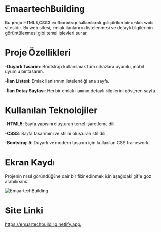 # EmaartechBuilding
Bu proje HTML5,CSS3 ve Bootstrap kullanılarak geliştirilen bir emlak web sitesidir. Bu web sitesi, emlak ilanlarının listelenmesi  ve detaylı bilgilerinin görüntülenmesi gibi temel işlevleri sunar.

# Proje Özellikleri
-**Duyarlı Tasarım**: Bootstrap kullanılarak tüm cihazlara uyumlu, mobil uyumlu bir tasarım.
 
-**İlan Listesi**: Emlak ilanlarının listelendiği ana sayfa.
 
-**İlan Detay Sayfası**: Her bir emlak ilanının detaylı bilgilerini gösteren sayfa.

# Kullanılan Teknolojiler
-**HTML5**: Sayfa yapısını oluşturan temel işaretleme dili.

-**CSS3**: Sayfa tasarımını ve stilini oluşturan stil dili.

-**Bootstrap 5**: Duyarlı ve modern tasarım için kullanılan CSS framework.

# Ekran Kaydı
Projenin nasıl göründüğüne dair bir fikir edinmek için aşağıdaki gif'e göz atabilirsiniz

![EmaartechBuilding](https://github.com/user-attachments/assets/ebc4f0e1-3507-43c6-8c70-899d3a51f839)

# Site Linki
https://emaartechbuilding.netlify.app/

